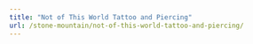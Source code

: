 ```yaml
---
title: "Not of This World Tattoo and Piercing"
url: /stone-mountain/not-of-this-world-tattoo-and-piercing/
---
```

